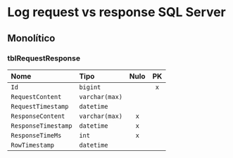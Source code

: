# Log request vs response SQL Server

## Monolítico

### tblRequestResponse

| Nome                | Tipo           | Nulo | PK  |
| :------------------ | :------------- | :--: | :-: |
| `Id`                | `bigint`       |      | `x` |
| `RequestContent`    | `varchar(max)` |      |     |
| `RequestTimestamp`  | `datetime`     |      |     |
| `ResponseContent`   | `varchar(max)` | `x`  |     |
| `ResponseTimestamp` | `datetime`     | `x`  |     |
| `ResponseTimeMs`    | `int`          | `x`  |     |
| `RowTimestamp`      | `datetime`     |      |     |
